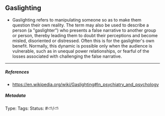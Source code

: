 ## Gaslighting

* Gaslighting refers to manipulating someone so as to make them question their own reality. The term may also be used to describe a person (a "gaslighter") who presents a false narrative to another group or person, thereby leading them to doubt their perceptions and become misled, disoriented or distressed. Often this is for the gaslighter's own benefit. Normally, this dynamic is possible only when the audience is vulnerable, such as in unequal power relationships, or fearful of the losses associated with challenging the false narrative. 

---

##### References

* https://en.wikipedia.org/wiki/Gaslighting#In_psychiatry_and_psychology

##### Metadata

Type: 
Tags:
Status: #⛅️/⛅️
